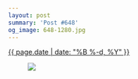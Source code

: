 ```yaml
---
layout: post
summary: 'Post #648'
og_image: 648-1280.jpg
---
```


<p>
 <time>
  <a href="/648">
   {{ page.date | date: "%B %-d, %Y" }}
  </a>
 </time>
 <a href="/648">
  <figure data-taken="7/8/2017">
   <img sizes="(min-width: 700px) 50vw, calc(100vw - 2rem)" src="{{ site.assets_url }}/648-640.jpg" srcset="{{ site.assets_url }}/648-320.jpg 320w, {{ site.assets_url }}/648-640.jpg 640w, {{ site.assets_url }}/648-960.jpg 960w, {{ site.assets_url }}/648-1280.jpg 1280w"/>
  </figure>
 </a>
</p>
